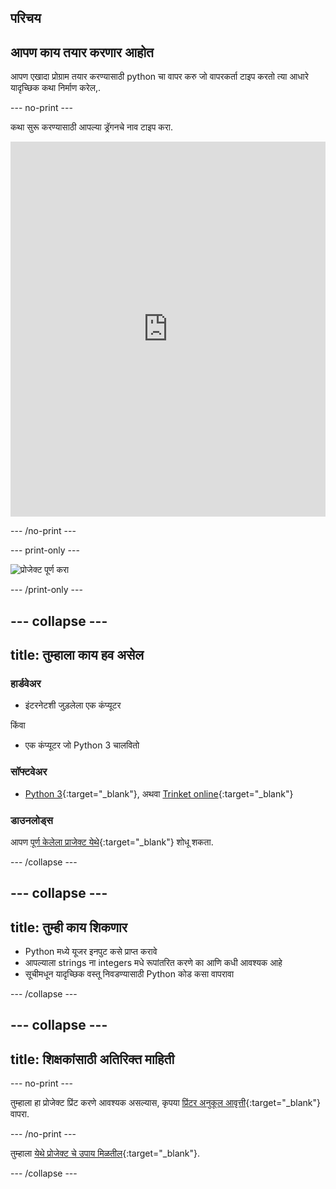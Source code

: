 ## परिचय

## आपण काय तयार करणार आहोत

आपण एखादा प्रोग्राम तयार करण्यासाठी python चा वापर करु जो वापरकर्ता टाइप करतो त्या आधारे यादृच्छिक कथा निर्माण करेल,.

--- no-print ---

कथा सुरू करण्यासाठी आपल्या ड्रॅगनचे नाव टाइप करा. 
<iframe src="https://trinket.io/embed/python/904db1ae15?outputOnly=true&runOption=console&start=result&showInstructions=true" width="100%" height="600" frameborder="0" marginwidth="0" marginheight="0" allowfullscreen mark="crwd-mark"></iframe> 

--- /no-print ---

--- print-only ---

![प्रोजेक्ट पूर्ण करा](images/storytime-final.png)

--- /print-only ---

--- collapse ---
---
title: तुम्हाला काय हव असेल
---

### हार्डवेअर

- इंटरनेटशी जुड़लेला एक कंप्यूटर

किंवा

- एक कंप्यूटर जो Python 3 चालवितो

### सॉफ्टवेअर

- [Python 3](https://www.python.org/downloads/){:target="_blank"}, अथवा [Trinket online](https://trinket.io/){:target="_blank"}

### डाउनलोड्स

आपण [पूर्ण केलेला प्राजेक्ट येथे](https://trinket.io/python/a0aaa62eab){:target="_blank"} शोधू शकता.

--- /collapse ---

--- collapse ---
---
title: तुम्ही काय शिकणार
---

- Python मध्ये यूजर इनपुट कसे प्राप्त करावे
- आपल्याला strings ना integers मधे रूपांतरित करणे का आणि कधी आवश्यक आहे
- सूचीमधून यादृच्छिक वस्तू निवडण्यासाठी Python कोड कसा वापरावा

--- /collapse ---

--- collapse ---
---
title: शिक्षकांसाठी अतिरिक्त माहिती
---

--- no-print ---

तुम्हाला हा प्रोजेक्ट प्रिंट करणे आवश्यक असल्यास, कृपया [प्रिंटर अनुकूल आवृत्ती](https://projects.raspberrypi.org/mr-IN/projects/storytime/print){:target="_blank"} वापरा.

--- /no-print ---

तुम्हाला [येथे प्रोजेक्ट चे उपाय मिळतील](https://rpf.io/p/mr-IN/storytime){:target="_blank"}.

--- /collapse ---
